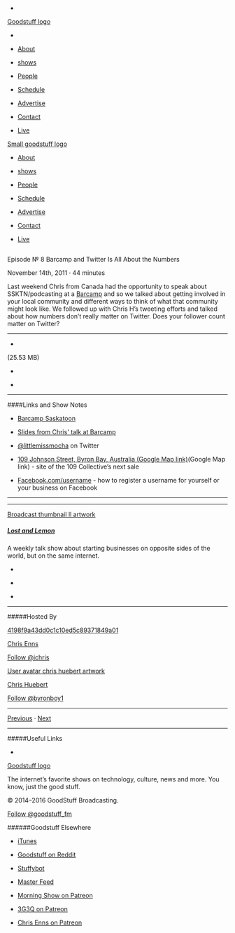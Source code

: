 

-
[Goodstuff logo](http://www.goodstuff.network/)[](/assets/goodstuff_logo-17c1fe6f378352de5d7345f76152130b.svg)

-


-  [About](/about)

-  [shows](/shows)

-  [People](/people)

-  [Schedule](/schedule)

-  [Advertise](/advertise)

-  [Contact](/contact)

-  [Live](/live)


[Small goodstuff logo](http://www.goodstuff.network/)[](/assets/small_goodstuff_logo-bf032e72b9ec41494f4d90905f1ad619.svg)


-  [About](/about)

-  [shows](/shows)

-  [People](/people)

-  [Schedule](/schedule)

-  [Advertise](/advertise)

-  [Contact](/contact)

-  [Live](/live)


##
Episode № 8
Barcamp and Twitter Is All About the Numbers


November 14th, 2011
&middot;
44
minutes


Last weekend Chris from Canada had the opportunity to speak about SSKTN/podcasting at a  [Barcamp](http://barcampsaskatoon.org/) and so we talked about getting involved in your local community and different ways to think of what that community might look like. We followed up with Chris H&rsquo;s tweeting efforts and talked about how numbers don&rsquo;t really matter on Twitter. Does your follower count matter on Twitter?


------------------------------


-
[](https://podcasts-1.feedpress.co/10591/ll-8.mp3)(25.53 MB)

-
[](http://twitter.com/intent/tweet?text=Lost%20and%20Lemon%20%E2%84%96%208%20on%20@goodstuff_fm%20-%20http://goodstuff.network/ll/8)

-
[](http://www.facebook.com/sharer/sharer.php?u=http://goodstuff.network/ll/8)


------------------------------


####Links and Show Notes

-  [Barcamp Saskatoon](http://barcampsaskatoon.org/)

-  [Slides from Chris' talk at Barcamp](http://speakerdeck.com/u/ichris/p/look-ma-im-a-podcaster)

-  [@littlemissmocha](http://twitter.com/#!/littlemissmocha) on Twitter

-  [109 Johnson Street, Byron Bay, Australia (Google Map link)](http://g.co/maps/5p848)(Google Map link) - site of the 109 Collective&rsquo;s next sale

-  [Facebook.com/username](https://www.facebook.com/username/) - how to register a username for yourself or your business on Facebook


------------------------------


------------------------------


[Broadcast thumbnail ll artwork](/ll)[](https://goodstuffs3.s3.amazonaws.com/uploads/broadcast/image/26/broadcast_thumbnail_ll_artwork.png)

##### [Lost and Lemon](/ll)


A weekly talk show about starting businesses on opposite sides of the world, but on the same internet.

-
[](https://itunes.apple.com/ca/podcast/lost-lemon-brothers-in-business/id467564174?mt=2)

-
[](http://feeds.goodstuff.network/ll)

-
[](mailto:chris@goodstuff.network?cc=sponsorship%40goodstuff.network&subject=%5BGoodStuff%20FM%5D%20Sponsorship%20Inquiry%20for%20Lost%20and%20Lemon)


------------------------------


#####Hosted By


[4198f9a43dd0c1c10ed5c89371849a01](/people/chris-enns)[](http://gravatar.com/avatar/4198f9a43dd0c1c10ed5c89371849a01.png?s=300&r=pg)

[Chris Enns](/people/chris-enns)


[Follow @ichris](https://twitter.com/ichris)


[User avatar chris huebert artwork](/people/chris-huebert)[](https://goodstuffs3.s3.amazonaws.com/uploads/user/avatar/41/user_avatar_chris-huebert_artwork.png)

[Chris Huebert](/people/chris-huebert)


[Follow @byronboy1](https://twitter.com/byronboy1)


------------------------------


[Previous](/ll/7)
&middot;
[Next](/ll/9)


------------------------------


#####Useful Links

-
[](mailto:chris@goodstuff.network?subject=%5BGoodstuff%20FM%5D%20Feedback%20for%20Lost%20and%20Lemon)


[Goodstuff logo](http://www.goodstuff.network/)[](/assets/goodstuff_logo-17c1fe6f378352de5d7345f76152130b.svg)


The internet’s favorite shows on technology, culture, news and more. You know, just the good stuff.


&copy; 2014&ndash;2016 GoodStuff Broadcasting.

[Follow @goodstuff_fm](https://twitter.com/goodstufffm)


######Goodstuff Elsewhere

-  [iTunes](https://itunes.apple.com/us/artist/goodstuff-fm/id843385597?mt=2)

-  [Goodstuff on Reddit](https://www.reddit.com/r/Goodstuff_fm/)

-  [Stuffybot](http://stuffybot.goodstuff.network)

-  [Master Feed](/master/feed)

-  [Morning Show on Patreon](https://www.patreon.com/morningshow)

-  [3G3Q on Patreon](https://www.patreon.com/3g3q)

-  [Chris Enns on Patreon](https://www.patreon.com/ichris)
